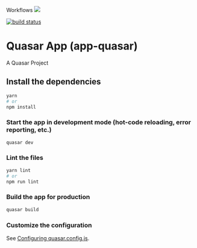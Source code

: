 Workflows
![](https://github.com/celsonery/app-bolao/workflows/app-bolao/badge.svg)

[![build status](https://github.com/celsonery/app-bolao/actions/workflows/app-bolao.yml/badge.svg?branch=main)](https://github.com/celsonery/app-bolao/actions/workflows/app-bolao.yml)

# Quasar App (app-quasar)


A Quasar Project

## Install the dependencies
```bash
yarn
# or
npm install
```

### Start the app in development mode (hot-code reloading, error reporting, etc.)
```bash
quasar dev
```


### Lint the files
```bash
yarn lint
# or
npm run lint
```



### Build the app for production
```bash
quasar build
```

### Customize the configuration
See [Configuring quasar.config.js](https://v2.quasar.dev/quasar-cli-vite/quasar-config-js).
